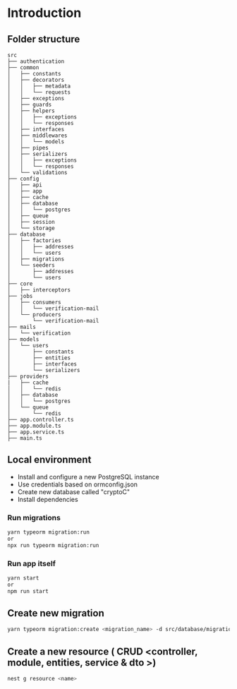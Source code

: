 # Introduction 

## Folder structure
```
src
├── authentication
├── common
│   ├── constants
│   ├── decorators
│   │   ├── metadata
│   │   └── requests
│   ├── exceptions
│   ├── guards
│   ├── helpers
│   │   ├── exceptions
│   │   └── responses
│   ├── interfaces
│   ├── middlewares
│   │   └── models
│   ├── pipes
│   ├── serializers
│   │   ├── exceptions
│   │   └── responses
│   └── validations
├── config
│   ├── api
│   ├── app
│   ├── cache
│   ├── database
│   │   └── postgres
│   ├── queue
│   ├── session
│   └── storage
├── database
│   ├── factories
│   │   ├── addresses
│   │   └── users
│   ├── migrations
│   └── seeders
│       ├── addresses
│       └── users
├── core
│   ├── interceptors
├── jobs
│   ├── consumers
│   │   └── verification-mail
│   └── producers
│       └── verification-mail
├── mails
│   └── verification
├── models
│   └── users
│       ├── constants
│       ├── entities
│       ├── interfaces
│       └── serializers
├── providers
|   ├── cache
│   │   └── redis
│   ├── database
│   │   └── postgres
│   └── queue
│       └── redis
├── app.controller.ts
├── app.module.ts
├── app.service.ts
├── main.ts
```

## Local environment

* Install and configure a new PostgreSQL instance
* Use credentials based on ormconfig.json
* Create new database called "cryptoC"
* Install dependencies

### Run migrations


```bash
yarn typeorm migration:run
or
npx run typeorm migration:run
```

### Run app itself
```bash
yarn start
or
npm run start
```

## Create new migration

```bash
yarn typeorm migration:create <migration_name> -d src/database/migrations
```

## Create a new resource ( CRUD <controller, module, entities, service & dto >)

```bash
nest g resource <name>
```